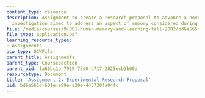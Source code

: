 ```yaml
---
content_type: resource
description: Assignment to create a research proposal to advance a novel neuroimaging
  investigation aimed to address an aspect of memory considered during the course.
file: /media/courses/9-081-human-memory-and-learning-fall-2002/bd6a565d601ee99ea29e443730fa04fc_assignment2.pdf
file_type: application/pdf
learning_resource_types:
- Assignments
ocw_type: OCWFile
parent_title: Assignments
parent_type: CourseSection
parent_uid: fa86bc1e-7919-73d0-a717-2825ecb3b00d
resourcetype: Document
title: 'Assignment 2: Experimental Research Proposal'
uid: bd6a565d-601e-e99e-a29e-443730fa04fc
---
```

